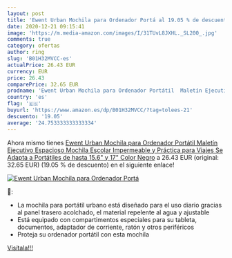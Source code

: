 ```yaml
---
layout: post
title: 'Ewent Urban Mochila para Ordenador Portá al 19.05 % de descuento'
date: 2020-12-21 09:15:41
image: 'https://m.media-amazon.com/images/I/31TUvL8JXHL._SL200_.jpg'
comments: true
category: ofertas
author: ring
slug: 'B01H32MVCC-es'
actualPrice: 26.43 EUR
currency: EUR
price: 26.43
comparePrice: 32.65 EUR
prodname: 'Ewent Urban Mochila para Ordenador Portátil  Maletín Ejecutivo Espacioso  Mochila Escolar Impermeable y Práctica para Viajes  Se Adapta a Portátiles de hasta 15.6" y 17"  Color Negro'
country: 'es'
flag: '🇪🇸'
buyurl: 'https://www.amazon.es/dp/B01H32MVCC/?tag=tolees-21'
descuento: '19.05'
average: '24.753333333333334'
---
```


Ahora mismo tienes [Ewent Urban Mochila para Ordenador Portátil  Maletín Ejecutivo Espacioso  Mochila Escolar Impermeable y Práctica para Viajes  Se Adapta a Portátiles de hasta 15.6" y 17"  Color Negro](https://www.amazon.es/dp/B01H32MVCC/?tag=tolees-21) a 26.43 EUR (original: 32.65 EUR) (19.05 %  de descuento) en el siguiente enlace!

[![Ewent Urban Mochila para Ordenador Portá](https://m.media-amazon.com/images/I/31TUvL8JXHL._SL200_.jpg)](https://www.amazon.es/dp/B01H32MVCC/?tag=tolees-21)

🔎:

- La mochila para portátil urbano está diseñado para el uso diario gracias al panel trasero acolchado, el material repelente al agua y ajustable
- Está equipado con compartimentos especiales para su tableta, documentos, adaptador de corriente, ratón y otros periféricos
- Proteja su ordenador portátil con esta mochila

[Visítala!!!](https://www.amazon.es/dp/B01H32MVCC/?tag=tolees-21)

